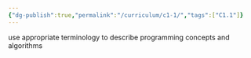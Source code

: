 ```yaml
---
{"dg-publish":true,"permalink":"/curriculum/c1-1/","tags":["C1.1"]}
---
```


use appropriate terminology to describe programming concepts and algorithms